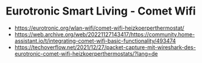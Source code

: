 
# Eurotronic Smart Living - Comet Wifi

* https://eurotronic.org/wlan-wifi/comet-wifi-heizkoerperthermostat/
* https://web.archive.org/web/20221127143417/https://community.home-assistant.io/t/integrating-comet-wifi-basic-functionality/493474
* https://techoverflow.net/2021/12/27/packet-capture-mit-wireshark-des-eurotronic-comet-wifi-heizkoerperthermostats/?lang=de
